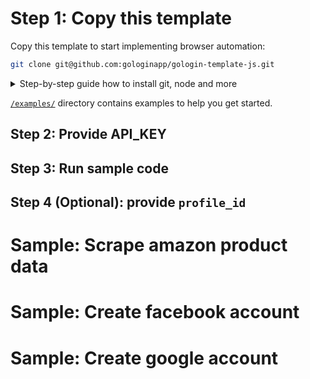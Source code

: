 # Step 1: Copy this template

Copy this template to start implementing browser automation:

```sh
git clone git@github.com:gologinapp/gologin-template-js.git
```

<details>
<summary>Step-by-step guide how to install git, node and more</summary>

## Install Node
## Install dependecies

</details>

[`/examples/`](https://github.com/gologin-docs/gologin-template-js/tree/main/examples)
directory contains examples to help you get started. 

## Step 2: Provide API_KEY



## Step 3: Run sample code

## Step 4 (Optional): provide `profile_id`

Sample: Scrape amazon product data
====


Sample: Create facebook account
====


Sample: Create google account
====




